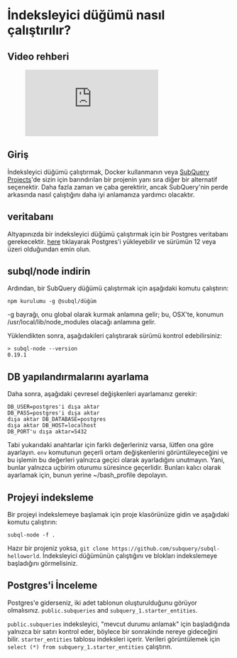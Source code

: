 # İndeksleyici düğümü nasıl çalıştırılır?

## Video rehberi

<figure class="video_container">
  <iframe src="https://www.youtube.com/embed/QfNsR12ItnA" frameborder="0" allowfullscreen="true"></iframe>
</figure>

## Giriş

İndeksleyici düğümü çalıştırmak, Docker kullanmanın veya [SubQuery Projects](https://project.subquery.network/)'de sizin için barındırılan bir projenin yanı sıra diğer bir alternatif seçenektir. Daha fazla zaman ve çaba gerektirir, ancak SubQuery'nin perde arkasında nasıl çalıştığını daha iyi anlamanıza yardımcı olacaktır.

## veritabanı

Altyapınızda bir indeksleyici düğümü çalıştırmak için bir Postgres veritabanı gerekecektir. [here](https://www.postgresql.org/download/) tıklayarak Postgres'i yükleyebilir ve sürümün 12 veya üzeri olduğundan emin olun.

## subql/node indirin

Ardından, bir SubQuery düğümü çalıştırmak için aşağıdaki komutu çalıştırın:

```shell
npm kurulumu -g @subql/düğüm
```

-g bayrağı, onu global olarak kurmak anlamına gelir; bu, OSX'te, konumun /usr/local/lib/node_modules olacağı anlamına gelir.

Yüklendikten sonra, aşağıdakileri çalıştırarak sürümü kontrol edebilirsiniz:

```shell
> subql-node --version
0.19.1
```

## DB yapılandırmalarını ayarlama

Daha sonra, aşağıdaki çevresel değişkenleri ayarlamanız gerekir:

```shell
DB_USER=postgres'i dışa aktar
DB_PASS=postgres'i dışa aktar
dışa aktar DB_DATABASE=postgres
dışa aktar DB_HOST=localhost
DB_PORT'u dışa aktar=5432
```

Tabi yukarıdaki anahtarlar için farklı değerleriniz varsa, lütfen ona göre ayarlayın. `env` komutunun geçerli ortam değişkenlerini görüntüleyeceğini ve bu işlemin bu değerleri yalnızca geçici olarak ayarladığını unutmayın. Yani, bunlar yalnızca uçbirim oturumu süresince geçerlidir. Bunları kalıcı olarak ayarlamak için, bunun yerine ~/bash_profile depolayın.

## Projeyi indeksleme

Bir projeyi indekslemeye başlamak için proje klasörünüze gidin ve aşağıdaki komutu çalıştırın:

```shell
subql-node -f .
```

Hazır bir projeniz yoksa, `git clone https://github.com/subquery/subql-helloworld`. İndeksleyici düğümünün çalıştığını ve blokları indekslemeye başladığını görmelisiniz.

## Postgres'i İnceleme

Postgres'e giderseniz, iki adet tablonun oluşturulduğunu görüyor olmalısınız. `public.subqueries` and `subquery_1.starter_entities`.

`public.subqueries` indeksleyici, "mevcut durumu anlamak" için başladığında yalnızca bir satırı kontrol eder, böylece bir sonrakinde nereye gideceğini bilir. `starter_entities` tablosu indeksleri içerir. Verileri görüntülemek için `select (*) from subquery_1.starter_entities` çalıştırın.
